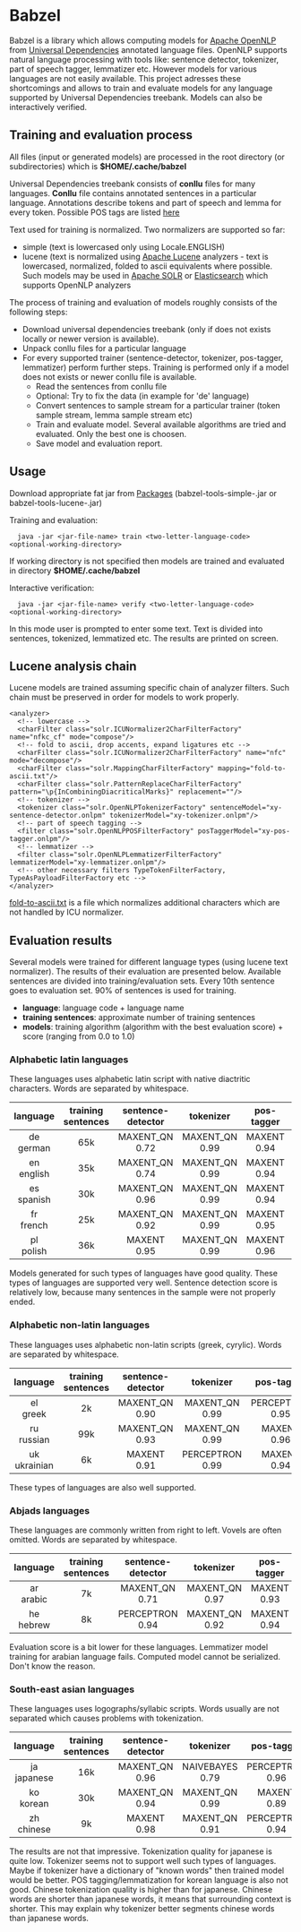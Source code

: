 # Babzel

Babzel is a library which allows computing models for [Apache OpenNLP](https://opennlp.apache.org) from [Universal Dependencies](https://universaldependencies.org) annotated language files.
OpenNLP supports natural language processing with tools like: sentence detector, tokenizer, part of speech tagger, lemmatizer etc.
However models for various languages are not easily available.
This project adresses these shortcomings and allows to train and evaluate models for any language supported by Universal Dependencies treebank.
Models can also be interactively verified.

## Training and evaluation process

All files (input or generated models) are processed in the root directory (or subdirectories) which is **$HOME/.cache/babzel**

Universal Dependencies treebank consists of **conllu** files for many languages. **Conllu** file contains annotated sentences in a particular language. Annotations describe tokens and part of speech and lemma for every token. Possible POS tags are listed [here](https://universaldependencies.org/u/pos)

Text used for training is normalized. Two normalizers are supported so far:
- simple (text is lowercased only using Locale.ENGLISH)
- lucene (text is normalized using [Apache Lucene](https://lucene.apache.org) analyzers - text is lowercased, normalized, folded to ascii equivalents where possible. Such models may be used in [Apache SOLR](https://solr.apache.org) or [Elasticsearch](https://www.elastic.co) which supports OpenNLP analyzers

The process of training and evaluation of models roughly consists of the following steps:
- Download universal dependencies treebank (only if does not exists locally or newer version is available).
- Unpack conllu files for a particular language
- For every supported trainer (sentence-detector, tokenizer, pos-tagger, lemmatizer) perform further steps. Training is performed only if a model does not exists or newer conllu file is available.
  - Read the sentences from conllu file
  - Optional: Try to fix the data (in example for 'de' language)
  - Convert sentences to sample stream for a particular trainer (token sample stream, lemma sample stream etc)
  - Train and evaluate model. Several available algorithms are tried and evaluated. Only the best one is choosen.
  - Save model and evaluation report.

## Usage

Download appropriate fat jar from [Packages](https://github.com/users/abzif/packages?repo_name=babzel) (babzel-tools-simple-<version>.jar or babzel-tools-lucene-<version>.jar)

Training and evaluation:
```
  java -jar <jar-file-name> train <two-letter-language-code> <optional-working-directory>
```
If working directory is not specified then models are trained and evaluated in directory **$HOME/.cache/babzel**

Interactive verification:
```
  java -jar <jar-file-name> verify <two-letter-language-code> <optional-working-directory>
```
In this mode user is prompted to enter some text. Text is divided into sentences, tokenized, lemmatized etc. The results are printed on screen.

## Lucene analysis chain

Lucene models are trained assuming specific chain of analyzer filters. Such chain must be preserved in order for models to work properly.

```
<analyzer>
  <!-- lowercase -->
  <charFilter class="solr.ICUNormalizer2CharFilterFactory" name="nfkc_cf" mode="compose"/>
  <!-- fold to ascii, drop accents, expand ligatures etc -->
  <charFilter class="solr.ICUNormalizer2CharFilterFactory" name="nfc" mode="decompose"/>
  <charFilter class="solr.MappingCharFilterFactory" mapping="fold-to-ascii.txt"/>
  <charFilter class="solr.PatternReplaceCharFilterFactory" pattern="\p{InCombiningDiacriticalMarks}" replacement=""/>
  <!-- tokenizer -->
  <tokenizer class="solr.OpenNLPTokenizerFactory" sentenceModel="xy-sentence-detector.onlpm" tokenizerModel="xy-tokenizer.onlpm"/>
  <!-- part of speech tagging -->
  <filter class="solr.OpenNLPPOSFilterFactory" posTaggerModel="xy-pos-tagger.onlpm"/>
  <!-- lemmatizer -->
  <filter class="solr.OpenNLPLemmatizerFilterFactory" lemmatizerModel="xy-lemmatizer.onlpm"/>
  <!-- other necessary filters TypeTokenFilterFactory, TypeAsPayloadFilterFactory etc -->
</analyzer>
```
[fold-to-ascii.txt](babzel-tools-lucene/src/main/resources/org/babzel/tools/util/fold-to-ascii.txt) is a file which normalizes additional characters which are not handled by ICU normalizer.

## Evaluation results

Several models were trained for different language types (using lucene text normalizer). The results of their evaluation are presented below.
Available sentences are divided into training/evaluation sets. Every 10th sentence goes to evaluation set. 90% of sentences is used for training.

- **language**: language code + language name
- **training sentences**: approximate number of training sentences
- **models**: training algorithm (algorithm with the best evaluation score) + score (ranging from 0.0 to 1.0)

### Alphabetic latin languages
These languages uses alphabetic latin script with native diactritic characters. Words are separated by whitespace.

|   language    | training sentences | sentence-detector |     tokenizer     |   pos-tagger   |   lemmatizer   |
| :-----------: | :----------------: | :---------------: | :---------------: | :------------: | :------------: |
| de<br>german  |        65k         | MAXENT_QN<br>0.72 | MAXENT_QN<br>0.99 | MAXENT<br>0.94 | MAXENT<br>0.96 |
| en<br>english |        35k         | MAXENT_QN<br>0.74 | MAXENT_QN<br>0.99 | MAXENT<br>0.94 | MAXENT<br>0.98 |
| es<br>spanish |        30k         | MAXENT_QN<br>0.96 | MAXENT_QN<br>0.99 | MAXENT<br>0.94 | MAXENT<br>0.98 |
| fr<br>french  |        25k         | MAXENT_QN<br>0.92 | MAXENT_QN<br>0.99 | MAXENT<br>0.95 | MAXENT<br>0.98 |
| pl<br>polish  |        36k         |  MAXENT<br>0.95   | MAXENT_QN<br>0.99 | MAXENT<br>0.96 | MAXENT<br>0.96 |

Models generated for such types of languages have good quality.
These types of languages are supported very well.
Sentence detection score is relatively low, because many sentences in the sample were not properly ended.

### Alphabetic non-latin languages
These languages uses alphabetic non-latin scripts (greek, cyrylic). Words are separated by whitespace.

|    language     | training sentences | sentence-detector |     tokenizer      |     pos-tagger     |   lemmatizer   |
| :-------------: | :----------------: | :---------------: | :----------------: | :----------------: | :------------: |
|   el<br>greek   |         2k         | MAXENT_QN<br>0.90 | MAXENT_QN<br>0.99  | PERCEPTRON<br>0.95 | MAXENT<br>0.95 |
|  ru<br>russian  |        99k         | MAXENT_QN<br>0.93 | MAXENT_QN<br>0.99  |   MAXENT<br>0.96   | MAXENT<br>0.97 |
| uk<br>ukrainian |         6k         |  MAXENT<br>0.91   | PERCEPTRON<br>0.99 |   MAXENT<br>0.94   | MAXENT<br>0.94 |

These types of languages are also well supported.

### Abjads languages
These languages are commonly written from right to left. Vovels are often omitted. Words are separated by whitespace.

|   language    | training sentences | sentence-detector  |     tokenizer     |   pos-tagger   |         lemmatizer         |
| :-----------: | :----------------: | :----------------: | :---------------: | :------------: | :------------------------: |
| ar<br>arabic  |         7k         | MAXENT_QN<br>0.71  | MAXENT_QN<br>0.97 | MAXENT<br>0.93 | Serialization<br>exception |
| he<br>hebrew  |         8k         | PERCEPTRON<br>0.94 | MAXENT_QN<br>0.92 | MAXENT<br>0.94 |       MAXENT<br>0.96       |

Evaluation score is a bit lower for these languages.
Lemmatizer model training for arabian language fails. Computed model cannot be serialized. Don't know the reason.

### South-east asian languages
These languages uses logographs/syllabic scripts. Words usually are not separated which causes problems with tokenization.

|    language    | training sentences | sentence-detector |     tokenizer      |     pos-tagger     |   lemmatizer   |
| :------------: | :----------------: | :---------------: | :----------------: | :----------------: | :------------: |
| ja<br>japanese |        16k         | MAXENT_QN<br>0.96 | NAIVEBAYES<br>0.79 | PERCEPTRON<br>0.96 | MAXENT<br>0.97 |
|  ko<br>korean  |        30k         | MAXENT_QN<br>0.94 | MAXENT_QN<br>0.99  |   MAXENT<br>0.89   | MAXENT<br>0.90 |
| zh<br>chinese  |         9k         |  MAXENT<br>0.98   | MAXENT_QN<br>0.91  | PERCEPTRON<br>0.94 | MAXENT<br>0.99 |

The results are not that impressive.
Tokenization quality for japanese is quite low. Tokenizer seems not to support well such types of languages.
Maybe if tokenizer have a dictionary of "known words" then trained model would be better.
POS tagging/lemmatization for korean language is also not good.
Chinese tokenization quality is higher than for japanese.
Chinese words are shorter than japanese words, it means that surrounding context is shorter.
This may explain why tokenizer better segments chinese words than japanese words.
